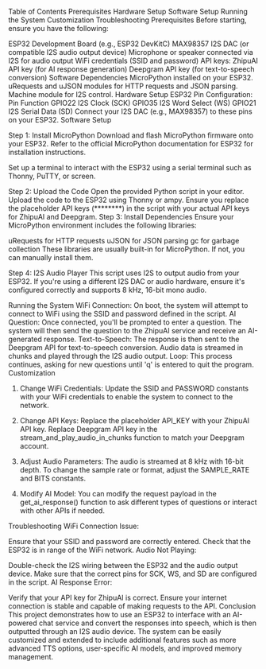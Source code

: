  Table of Contents
Prerequisites
Hardware Setup
Software Setup
Running the System
Customization
Troubleshooting
Prerequisites
Before starting, ensure you have the following:

  ESP32 Development Board (e.g., ESP32 DevKitC)
MAX98357 I2S DAC (or compatible I2S audio output device)
Microphone or speaker connected via I2S for audio output
WiFi credentials (SSID and password)
API keys:
ZhipuAI API key (for AI response generation)
Deepgram API key (for text-to-speech conversion)
Software Dependencies
MicroPython installed on your ESP32.
uRequests and uJSON modules for HTTP requests and JSON parsing.
Machine module for I2S control.
Hardware Setup
ESP32 Pin Configuration:
Pin	Function
GPIO22	I2S Clock (SCK)
GPIO35	I2S Word Select (WS)
GPIO21	I2S Serial Data (SD)
Connect your I2S DAC (e.g., MAX98357) to these pins on your ESP32.
Software Setup

Step 1: Install MicroPython
  Download and flash MicroPython firmware onto your ESP32. Refer to the official MicroPython documentation for ESP32 for installation instructions.
  
  Set up a terminal to interact with the ESP32 using a serial terminal such as Thonny, PuTTY, or screen.

Step 2: Upload the Code
  Open the provided Python script in your editor.
  Upload the code to the ESP32 using Thonny or ampy.
  Ensure you replace the placeholder API keys (********) in the script with your actual API keys for ZhipuAI and Deepgram.
Step 3: Install Dependencies
  Ensure your MicroPython environment includes the following libraries:
  
  uRequests for HTTP requests
  uJSON for JSON parsing
  gc for garbage collection
  These libraries are usually built-in for MicroPython. If not, you can manually install them.

Step 4: I2S Audio Player
  This script uses I2S to output audio from your ESP32. If you're using a different I2S DAC or audio hardware, ensure it's configured correctly and supports 8 kHz, 16-bit mono audio.

Running the System
  WiFi Connection: On boot, the system will attempt to connect to WiFi using the SSID and password defined in the script.
  AI Question: Once connected, you'll be prompted to enter a question. The system will then send the question to the ZhipuAI service and receive an AI-generated response.
  Text-to-Speech: The response is then sent to the Deepgram API for text-to-speech conversion. Audio data is streamed in chunks and played through the I2S audio output.
  Loop: This process continues, asking for new questions until 'q' is entered to quit the program.
  Customization
1. Change WiFi Credentials:
  Update the SSID and PASSWORD constants with your WiFi credentials to enable the system to connect to the network.

2. Change API Keys:
  Replace the placeholder API_KEY with your ZhipuAI API key.
  Replace Deepgram API key in the stream_and_play_audio_in_chunks function to match your Deepgram account.
3. Adjust Audio Parameters:
  The audio is streamed at 8 kHz with 16-bit depth. To change the sample rate or format, adjust the SAMPLE_RATE and BITS constants.

4. Modify AI Model:
  You can modify the request payload in the get_ai_response() function to ask different types of questions or interact with other APIs if needed.

Troubleshooting
WiFi Connection Issue:

Ensure that your SSID and password are correctly entered.
Check that the ESP32 is in range of the WiFi network.
Audio Not Playing:

Double-check the I2S wiring between the ESP32 and the audio output device.
Make sure that the correct pins for SCK, WS, and SD are configured in the script.
AI Response Error:

Verify that your API key for ZhipuAI is correct.
Ensure your internet connection is stable and capable of making requests to the API.
Conclusion
This project demonstrates how to use an ESP32 to interface with an AI-powered chat service and convert the responses into speech, which is then outputted through an I2S audio device. The system can be easily customized and extended to include additional features such as more advanced TTS options, user-specific AI models, and improved memory management.
